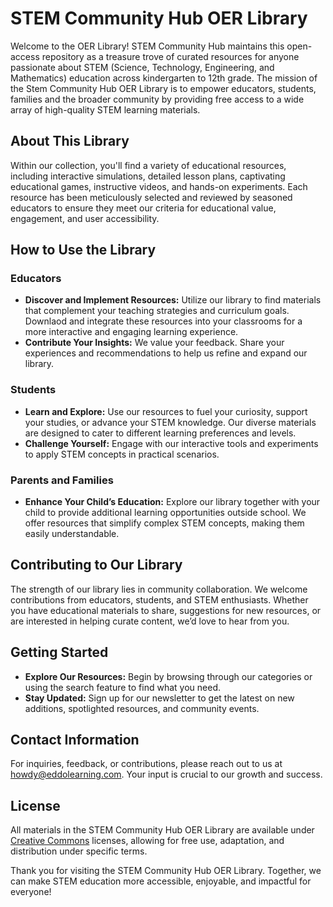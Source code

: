# STEM Community Hub OER Library

Welcome to the OER Library! STEM Community Hub maintains this open-access repository as a treasure trove of curated resources for anyone passionate about STEM (Science, Technology, Engineering, and Mathematics) education across kindergarten to 12th grade. The mission of the Stem Community Hub OER Library is to empower educators, students, families and the broader community by providing free access to a wide array of high-quality STEM learning materials.

## About This Library

Within our collection, you'll find a variety of educational resources, including interactive simulations, detailed lesson plans, captivating educational games, instructive videos, and hands-on experiments. Each resource has been meticulously selected and reviewed by seasoned educators to ensure they meet our criteria for educational value, engagement, and user accessibility.

## How to Use the Library

### Educators
- **Discover and Implement Resources:** Utilize our library to find materials that complement your teaching strategies and curriculum goals. Downlaod and integrate these resources into your classrooms for a more interactive and engaging learning experience.
- **Contribute Your Insights:** We value your feedback. Share your experiences and recommendations to help us refine and expand our library.

### Students
- **Learn and Explore:** Use our resources to fuel your curiosity, support your studies, or advance your STEM knowledge. Our diverse materials are designed to cater to different learning preferences and levels.
- **Challenge Yourself:** Engage with our interactive tools and experiments to apply STEM concepts in practical scenarios.

### Parents and Families
- **Enhance Your Child’s Education:** Explore our library together with your child to provide additional learning opportunities outside school. We offer resources that simplify complex STEM concepts, making them easily understandable.

## Contributing to Our Library

The strength of our library lies in community collaboration. We welcome contributions from educators, students, and STEM enthusiasts. Whether you have educational materials to share, suggestions for new resources, or are interested in helping curate content, we’d love to hear from you.

## Getting Started

- **Explore Our Resources:** Begin by browsing through our categories or using the search feature to find what you need.
- **Stay Updated:** Sign up for our newsletter to get the latest on new additions, spotlighted resources, and community events.

## Contact Information

For inquiries, feedback, or contributions, please reach out to us at [howdy@eddolearning.com](mailto:howdy@eddolearning.com). Your input is crucial to our growth and success.

## License

All materials in the STEM Community Hub OER Library are available under [Creative Commons](https://creativecommons.org/) licenses, allowing for free use, adaptation, and distribution under specific terms.

Thank you for visiting the STEM Community Hub OER Library. Together, we can make STEM education more accessible, enjoyable, and impactful for everyone!